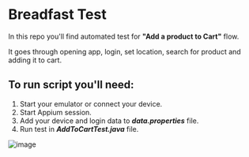 # Breadfast Test

In this repo you'll find automated test for **"Add a product to Cart"** flow.

It goes through opening app, login, set location, search for product and adding it to cart.

## To run script you'll need:

1. Start your emulator or connect your device.
2. Start Appium session.
3. Add your device and login data to **_data.properties_** file.
4. Run test in **_AddToCartTest.java_** file.

![image](https://user-images.githubusercontent.com/28840250/160264132-ee9f2a1e-51e7-46b8-aab4-dcfeea5edfe7.png)
